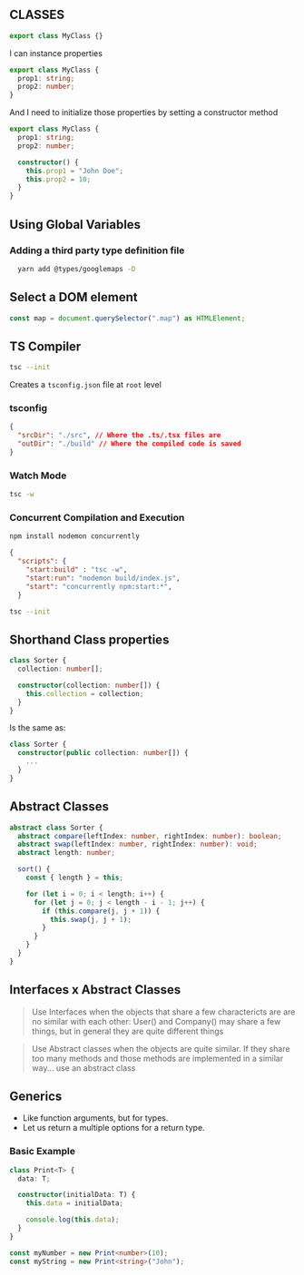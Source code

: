 ## CLASSES

```ts
export class MyClass {}
```

I can instance properties

```ts
export class MyClass {
  prop1: string;
  prop2: number;
}
```

And I need to initialize those properties by setting a constructor method

```ts
export class MyClass {
  prop1: string;
  prop2: number;

  constructor() {
    this.prop1 = "John Doe";
    this.prop2 = 10;
  }
}
```

## Using Global Variables

### Adding a third party type definition file

```bash
  yarn add @types/googlemaps -D
```

## Select a DOM element

```ts
const map = document.querySelector(".map") as HTMLElement;
```

## TS Compiler

```bash
tsc --init
```

Creates a `tsconfig.json` file at `root` level

### tsconfig

```json
{
  "srcDir": "./src", // Where the .ts/.tsx files are
  "outDir": "./build" // Where the compiled code is saved
}
```

### Watch Mode

```bash
tsc -w
```

### Concurrent Compilation and Execution

```bash
npm install nodemon concurrently
```

```json
{
  "scripts": {
    "start:build" : "tsc -w",
    "start:run": "nodemon build/index.js",
    "start": "concurrently npm:start:*",
  }
```

```bash
tsc --init
```

## Shorthand Class properties

```ts
class Sorter {
  collection: number[];

  constructor(collection: number[]) {
    this.collection = collection;
  }
}
```

Is the same as:

```ts
class Sorter {
  constructor(public collection: number[]) {
    ...
  }
}
```

## Abstract Classes

```ts
abstract class Sorter {
  abstract compare(leftIndex: number, rightIndex: number): boolean;
  abstract swap(leftIndex: number, rightIndex: number): void;
  abstract length: number;

  sort() {
    const { length } = this;

    for (let i = 0; i < length; i++) {
      for (let j = 0; j < length - i - 1; j++) {
        if (this.compare(j, j + 1)) {
          this.swap(j, j + 1);
        }
      }
    }
  }
}
```

## Interfaces x Abstract Classes

> Use Interfaces when the objects that share a few charactericts are are no similar with each other: User() and Company() may share a few things, but in general they are quite different things

> Use Abstract classes when the objects are quite similar. If they share too many methods and those methods are implemented in a similar way... use an abstract class

## Generics

- Like function arguments, but for types.
- Let us return a multiple options for a return type.

### Basic Example

```ts
class Print<T> {
  data: T;

  constructor(initialData: T) {
    this.data = initialData;

    console.log(this.data);
  }
}

const myNumber = new Print<number>(10);
const myString = new Print<string>("John");
```
